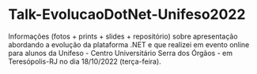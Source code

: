 # Talk-EvolucaoDotNet-Unifeso2022
Informações (fotos + prints + slides + repositório) sobre apresentação abordando a evolução da plataforma .NET e que realizei em evento online para alunos da Unifeso - Centro Universitário Serra dos Órgãos - em Teresópolis-RJ no dia 18/10/2022 (terça-feira).
